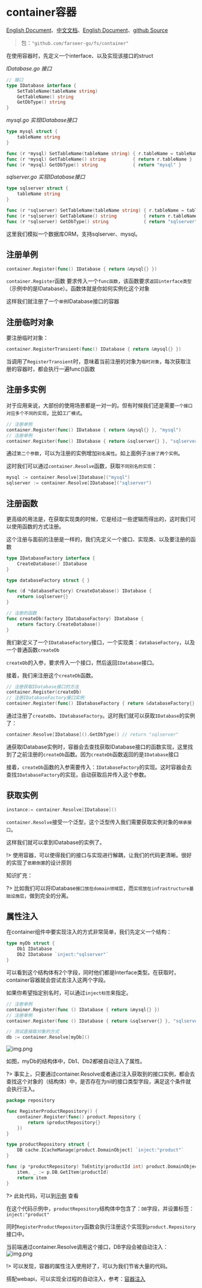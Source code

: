 # container容器
[English Document](https://farseer-go.gitee.io/en-us/)、[中文文档](https://farseer-go.gitee.io/)、[English Document](https://farseer-go.github.io/doc/en-us/)、[github Source](https://github.com/farseer-go/fs)
> 包：`"github.com/farseer-go/fs/container"`

在使用容器时，先定义一个interface、以及实现该接口的struct

_IDatabase.go 接口_
```go
// 接口
type IDatabase interface {
    SetTableName(tableName string)
    GetTableName() string
    GetDbType() string
}
```
_mysql.go 实现IDatabase接口_
```go
type mysql struct {
    tableName string
}

func (r *mysql) SetTableName(tableName string) { r.tableName = tableName }
func (r *mysql) GetTableName() string          { return r.tableName }
func (r *mysql) GetDbType() string             { return "mysql" }
```

_sqlserver.go 实现IDatabase接口_
```go
type sqlserver struct {
    tableName string
}

func (r *sqlserver) SetTableName(tableName string) { r.tableName = tableName }
func (r *sqlserver) GetTableName() string          { return r.tableName }
func (r *sqlserver) GetDbType() string             { return "sqlserver" }
```
这里我们模拟一个数据库ORM，支持sqlserver、mysql。

## 注册单例
```go
container.Register(func() IDatabase { return &mysql{} })
```
`container.Register`函数 要求传入一个`func函数`，该函数要求`返回interface类型`（示例中的是IDatabase）。函数体就是你如何实例化这个对象

这样我们就注册了一个`单例`IDatabase接口的容器


## 注册临时对象
要注册临时对象：
```go
container.RegisterTransient(func() IDatabase { return &mysql{} })
```
当调用了`RegisterTransient`时，意味着当前注册的对象为`临时对象`，每次获取注册的容器时，都会执行一遍func()函数

## 注册多实例

对于应用来说，大部份的使用场景都是一对一的。但有时候我们还是需要`一个接口对应多个不同的实现`，比如`工厂模式`。

```go
// 注册单例
container.Register(func() IDatabase { return &mysql{} }, "mysql")
// 注册单例
container.Register(func() IDatabase { return &sqlserver{} }, "sqlserver")
```

通过`第二个参数`，可以为注册的实例增加`别名属性`。如上面例子`注册了两个实例`。

这时我们可以通过`container.Resolve`函数，获取`不同别名的实现`：
```go
mysql := container.Resolve[IDatabase]("mysql")
sqlserver := container.Resolve[IDatabase]("sqlserver")
```

## 注册函数
更高级的用法是，在获取实现类的时候，它是经过一些逻辑而得出的，这时我们可以使用函数的方式注册。

这个注册与面前的注册是一样的，我们先定义一个接口、实现类、以及要注册的函数
```go
type IDatabaseFactory interface {
    CreateDatabase() IDatabase
}

type databaseFactory struct { }

func (d *databaseFactory) CreateDatabase() IDatabase {
    return &sqlserver{}
}

// 注册的函数
func createDb(factory IDatabaseFactory) IDatabase {
    return factory.CreateDatabase()
}
```
我们新定义了一个`IDatabaseFactory`接口，一个实现类：`databaseFactory`，以及一个普通函数`createDb`

`createDb`的入参，要求传入一个接口，然后返回`IDatabase`接口。

接着，我们来注册这个`createDb`函数。

```go
// 注册获取IDatabase接口的方法
container.Register(createDb)
// 注册IDatabaseFactory接口实例
container.Register(func() IDatabaseFactory { return &databaseFactory{} })
```
通过注册了`createDb`、`IDatabaseFactory`。这时我们就可以获取`IDatabase`的实例了：
```go
container.Resolve[IDatabase]().GetDbType() // return "sqlserver"
```
通获取IDatabase实例时，容器会去查找获取IDatabase接口的函数实现，这里找到了之前注册的`createDb`函数。因为`createDb`函数返回的是`IDatabase`接口

接着，`createDb`函数的入参需要传入：`IDatabaseFactory`的实现。这时容器会去查找`IDatabaseFactory`的实现，自动获取后并传入这个参数。


## 获取实例
```go
instance:= container.Resolve[IDatabase]()
```
`container.Resolve`接受一个泛型，这个泛型传入我们需要获取实例对象的`继承接口`。

这样我们就可以拿到IDatabase的实例了。

!> 使用容器，可以使得我们的接口与实现进行解耦，让我们的代码更清晰。很好的实现了`依赖倒置`的设计原则

知识扩充：

?> 比如我们可以将IDatabase`接口放在domain领域层`，而`实现放在infrastructure基础设施层`，做到完全的分离。

## 属性注入
在container组件中要实现注入的方式非常简单，我们先定义一个结构：
```go
type myDb struct {
	Db1 IDatabase
	Db2 IDatabase `inject:"sqlserver"`
}
```
可以看到这个结构体有2个字段，同时他们都是Interface类型。在获取时，container容器就会尝试去注入这两个字段。

如果你希望指定别名时，可以通过`inject标签`来指定。

```go
// 注册单例
container.Register(func () IDatabase { return &mysql{} })
// 注册单例
container.Register(func () IDatabase { return &sqlserver{} }, "sqlserver")

// 测试直接取对象的方式
db := container.Resolve[myDb]()
```

![img.png](images/1.png)

如图，myDb的结构体中，Db1、Db2都被自动注入了属性。

?> 事实上，只要通过container.Resolve或者通过注入获取到的接口实例，都会去查找这个对象的（结构体）中，是否存在为nil的接口类型字段，满足这个条件就会执行注入。

```go
package repository

func RegisterProductRepository() {
	container.Register(func() product.Repository {
		return &productRepository{}
	})
}

type productRepository struct {
	DB cache.ICacheManage[product.DomainObject] `inject:"product"`
}

func (p *productRepository) ToEntity(productId int) product.DomainObject {
	item, _ := p.DB.GetItem(productId)
	return item
}
```
?>
此处代码，可以到[示例](https://github.com/farseer-go/demo/blob/main/shopping/infrastructure/repository/productRepository.go)
查看

在这个代码示例中，`productRepository`结构体中包含了：`DB`字段，并设置标签：`inject:"product"`

同时`RegisterProductRepository`函数会执行注册这个实现到`product.Repository`接口中。

当前端通过container.Resolve调用这个接口，DB字段会被自动注入：
![img.png](images/2.png)

!> 可以发现，容器的属性注入使用好了，可以为我们节省大量的代码。

搭配webapi，可以实现全过程的自动注入，参考：[容器注入](web/webapi/container.md)